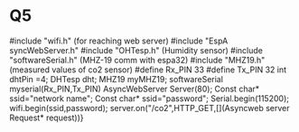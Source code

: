 # Q5
#include "wifi.h"  (for reaching web server)
#include "EspA syncWebServer.h"
#include "OHTesp.h"  (Humidity sensor)
#include "softwareSerial.h"  (MHZ-19 comm with espa32)
#include "MHZ19.h"  (measured values of co2 sensor)
#define Rx_PIN 33
#define Tx_PIN 32
int dhtPin =4;
DHTesp dht;
MHZ19 myMHZ19;
softwareSerial myserial(Rx_PIN,Tx_PIN)
AsyncWebServer Server(80);
Const char* ssid="network name";
Const char* ssid="password";
Serial.begin(115200);
wifi.begin(ssid,password);
server.on("/co2",HTTP_GET,[](Asyncweb server Request* request))}

